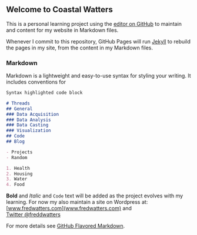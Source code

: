 ## Welcome to Coastal Watters

This is a personal learning project using the [editor on GitHub](https://github.com/nursethestrings/nursethestrings.github.io/edit/master/README.md) to maintain and content for my website in Markdown files.

Whenever I commit to this repository, GitHub Pages will run [Jekyll](https://jekyllrb.com/) to rebuild the pages in my site, from the content in my Markdown files.

### Markdown

Markdown is a lightweight and easy-to-use syntax for styling your writing. It includes conventions for

```markdown
Syntax highlighted code block

# Threads
## General
### Data Acquisition
### Data Analysis
### Data Casting
### Visualization
## Code
## Blog

- Projects
- Random

1. Health
2. Housing
3. Water
4. Food

```
**Bold** and _Italic_ and `Code` text will be added as the project evolves with my learning. For now my also maintain a site on Wordpress at:  [www.fredwatters.com](www.fredwatters.com) and  
 [Twitter @freddwatters](http://twitter.com/freddwatters)

For more details see [GitHub Flavored Markdown](https://guides.github.com/features/mastering-markdown/).
